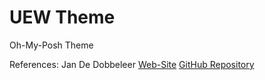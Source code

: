 # UEW Theme

Oh-My-Posh Theme

References: Jan De Dobbeleer [Web-Site](https://ohmyposh.dev/) [GitHub Repository](https://github.com/JanDeDobbeleer/oh-my-posh)
